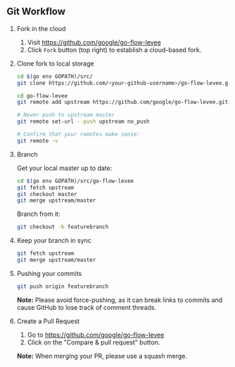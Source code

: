 ## Git Workflow
1.  Fork in the cloud
    1.  Visit https://github.com/google/go-flow-levee
    2.  Click `Fork` button (top right) to establish a cloud-based fork.

2.  Clone fork to local storage

    ```bash
    cd $(go env GOPATH)/src/
    git clone https://github.com/<your-github-username>/go-flow-levee.git

    cd go-flow-levee
    git remote add upstream https://github.com/google/go-flow-levee.git

    # Never push to upstream master
    git remote set-url --push upstream no_push

    # Confirm that your remotes make sense:
    git remote -v
    ```

3.  Branch

    Get your local master up to date:

    ```bash
    cd $(go env GOPATH)/src/go-flow-levee
    git fetch upstream
    git checkout master
    git merge upstream/master
    ```

    Branch from it:
    ```bash
    git checkout -b featurebranch
    ```

4.  Keep your branch in sync
    ```bash
    git fetch upstream
    git merge upstream/master
    ```

5.  Pushing your commits
    ```bash
    git push origin featurebranch
    ```

    **Note:** Please avoid force-pushing, as it can break links to commits and cause GitHub to lose track of comment threads.

6.  Create a Pull Request
    1.  Go to https://github.com/google/go-flow-levee
    2.  Click on the "Compare & pull request" button.

    **Note:** When merging your PR, please use a squash merge.
